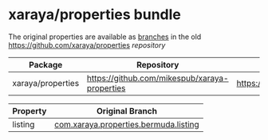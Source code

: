 # xaraya/properties bundle

The original properties are available as [branches](branches.json) in the old https://github.com/xaraya/properties *repository*

| Package | Repository | Original Repo |
| ------- | ---------- | ------------- |
| xaraya/properties | https://github.com/mikespub/xaraya-properties | https://github.com/xaraya/properties |

| Property | Original Branch |
| -------- | --------------- |
| listing | [com.xaraya.properties.bermuda.listing](https://github.com/xaraya/properties/tree/com.xaraya.properties.bermuda.listing) |


